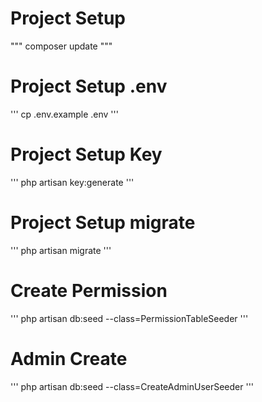 # Project Setup
"""
composer update
"""
# Project Setup .env
'''
cp .env.example .env
'''
# Project Setup Key
'''
php artisan key:generate
'''
# Project Setup migrate
'''
php artisan migrate
'''
# Create Permission
'''
php artisan db:seed --class=PermissionTableSeeder
'''
# Admin Create
'''
php artisan db:seed --class=CreateAdminUserSeeder
'''